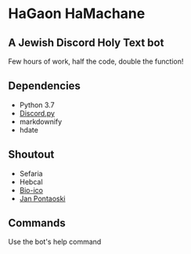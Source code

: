 HaGaon HaMachane
================

A Jewish Discord Holy Text bot
------------------------------

Few hours of work, half the code, double the function! 

Dependencies
------------
* Python 3.7
* [Discord.py](https://github.com/Rapptz/discord.py)
* markdownify
* hdate


Shoutout
--------
* Sefaria
* Hebcal
* [Bio-ico](https://github.com/Bio-ico)
* [Jan Pontaoski](https://github.com/pontaoski)

Commands
--------
Use the bot's help command
